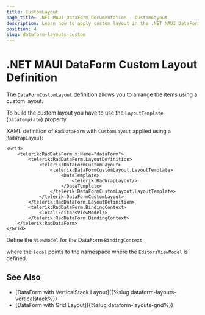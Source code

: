 ```yaml
---
title: CustomLayout
page_title: .NET MAUI DataForm Documentation - CustomLayout
description: Learn how to apply custom layout in the .NET MAUI DataForm.
position: 4
slug: dataform-layouts-custom
---
```


# .NET MAUI DataForm Custom Layout Definition

The `DataFormCustomLayout` definition allows you to arrange the items using a custom layout.

To build the custom layout you have to use the `LayoutTemplate` (`DataTemplate`) property.

XAML definition of `RadDataForm` with `CustomLayout` applied using a `RadWrapLayout`:

```XAML
<Grid>
    <telerik:RadDataForm x:Name="dataForm">
        <telerik:RadDataForm.LayoutDefinition>
            <telerik:DataFormCustomLayout>
                <telerik:DataFormCustomLayout.LayoutTemplate>
                    <DataTemplate>
                        <telerik:RadWrapLayout/>
                    </DataTemplate>
                </telerik:DataFormCustomLayout.LayoutTemplate>
            </telerik:DataFormCustomLayout>
        </telerik:RadDataForm.LayoutDefinition>
        <telerik:RadDataForm.BindingContext>
            <local:EditorsViewModel/>
        </telerik:RadDataForm.BindingContext>
    </telerik:RadDataForm>
</Grid>
```

Define the  `ViewModel` for the DataForm `BindingContext`:

<snippet id='dataform-editors-model'/>

where the `local` points to the namespace where the `EditorsViewModel` is defined.

## See Also

- [DataForm with VerticalStack Layout]({%slug dataform-layouts-verticalstack%})
- [DataForm with Grid Layout]({%slug dataform-layouts-grid%})
